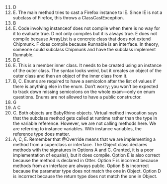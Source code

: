11. D
12. E. The main method tries to cast a Firefox instance to IE. Since IE is not a subclass of Firefox, this throws a ClassCastException.
13. B
14. E. Code involving instanceof does not compile when there is no way for it to evaluate true. D not only compiles but it is always true. E does not compile because ArrayList is a concrete class that does not extend Chipmunk. F does compile because Runnable is an interface. In theory, someone could subclass Chipmunk and have the subclass implement Runnable.
15. B E
16. E. This is a member inner class. It needs to be created using an instance of the outer class. The syntax looks weird, but it creates an object of the outer class and then an object of the inner class from it.
17. B, C. Enums are required to have a semicolon after the list of values if there is anything else in the enum. Don’t worry; you won’t be expected to track down missing semicolons on the whole exam—only on enum questions. Enums are not allowed to have a public constructor.
18. G
19. A C
20. C. Both objects are BabyRhino objects. Virtual method invocation says that the subclass method gets called at runtime rather than the type in the variable reference. However, we are not calling methods here. We are referring to instance variables. With instance variables, the reference type does matter.
21. A, C, E. Remember that @Override means that we are implementing a method from a superclass or interface. The Object class declares methods with the signatures in Options A and C. Granted, it is a poor implementation of equals(), but it does compile. Option E is also correct because the method is declared in Otter. Option F is incorrect because methods from an interface are always public. Option B is incorrect because the parameter type does not match the one in Object. Option D is incorrect because the return type does not match the one in Object.